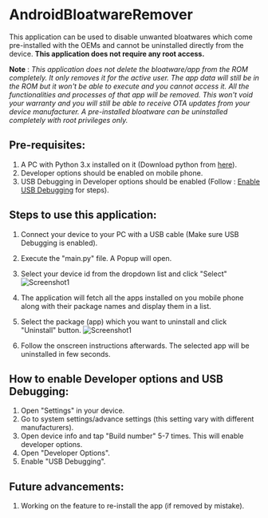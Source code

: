 # AndroidBloatwareRemover

This application can be used to disable unwanted bloatwares which come pre-installed with the OEMs and cannot be uninstalled directly from the device. **This application does not require any root access.**

**Note** : *This application does not delete the bloatware/app from the ROM completely. It only removes it for the active user. The app data will still be in the ROM but it won't be able to execute and you cannot access it. All the functionalities and processes of that app will be removed. This won't void your warranty and you will still be able to receive OTA updates from your device manufacturer. A pre-installed bloatware can be uninstalled completely with root privileges  only.*

## Pre-requisites:
1. A PC with Python 3.x installed on it (Download python from [here](https://www.python.org/downloads/)).
2. Developer options should be enabled on mobile phone.
3. USB Debugging in Developer options should be enabled (Follow : [Enable USB Debugging](https://github.com/raghav-mundhra/AndroidBloatwareRemover/blob/main/README.md#how-to-enable-developer-options-and-usb-debugging) for steps).

## Steps to use this application:
1. Connect your device to your PC with a USB cable (Make sure USB Debugging is enabled).
2. Execute the "main.py" file. A Popup will open.
3. Select your device id from the dropdown list and click "Select"
![Screenshot1](https://raw.githubusercontent.com/raghav-mundhra/AndroidBloatwareRemover/main/images/1.png)

4. The application will fetch all the apps installed on you mobile phone along with their package names and display them in a list.
5. Select the package (app) which you want to uninstall and click "Uninstall" button.
![Screenshot1](https://raw.githubusercontent.com/raghav-mundhra/AndroidBloatwareRemover/main/images/2.png)
6. Follow the onscreen instructions afterwards. The selected app will be uninstalled in few seconds.

## How to enable Developer options and USB Debugging:
1. Open "Settings" in your device.
2. Go to system settings/advance settings (this setting vary with different manufacturers).
3. Open device info and tap "Build number" 5-7 times. This will enable developer options.
4. Open "Developer Options".
5. Enable "USB Debugging".

## Future advancements: 
1. Working on the feature to re-install the app (if removed by mistake).


